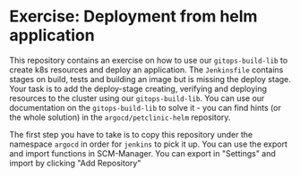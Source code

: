 # Exercise: Deployment from helm application

This repository contains an exercise on how to use our `gitops-build-lib` to create k8s resources and deploy an
application.
The `Jenkinsfile` contains stages on build, tests and building an image but is missing the deploy stage.
Your task is to add the deploy-stage creating, verifying and deploying resources to the cluster using our
`gitops-build-lib`.
You can use our documentation on the `gitops-build-lib` to solve it - you can find hints (or the whole solution) in the
`argocd/petclinic-helm` repository.

The first step you have to take is to copy this repository under the namespace `argocd` in order for `jenkins` to pick
it up.
You can use the export and import functions in SCM-Manager. You can export in "Settings" and import by clicking "Add
Repository"
